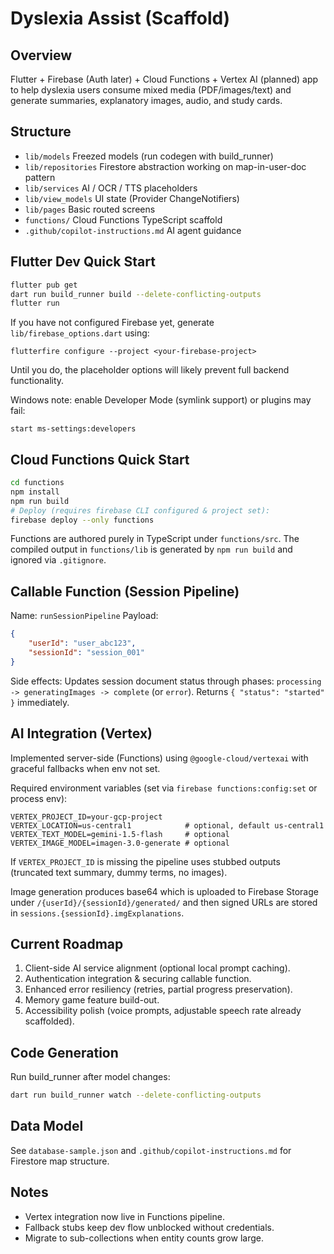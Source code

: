 # Dyslexia Assist (Scaffold)

## Overview
Flutter + Firebase (Auth later) + Cloud Functions + Vertex AI (planned) app to help dyslexia users consume mixed media (PDF/images/text) and generate summaries, explanatory images, audio, and study cards.

## Structure
- `lib/models` Freezed models (run codegen with build_runner)
- `lib/repositories` Firestore abstraction working on map-in-user-doc pattern
- `lib/services` AI / OCR / TTS placeholders
- `lib/view_models` UI state (Provider ChangeNotifiers)
- `lib/pages` Basic routed screens
- `functions/` Cloud Functions TypeScript scaffold
- `.github/copilot-instructions.md` AI agent guidance

## Flutter Dev Quick Start
```bash
flutter pub get
dart run build_runner build --delete-conflicting-outputs
flutter run
```

If you have not configured Firebase yet, generate `lib/firebase_options.dart` using:
```
flutterfire configure --project <your-firebase-project>
```
Until you do, the placeholder options will likely prevent full backend functionality.

Windows note: enable Developer Mode (symlink support) or plugins may fail:
```
start ms-settings:developers
```

## Cloud Functions Quick Start
```bash
cd functions
npm install
npm run build
# Deploy (requires firebase CLI configured & project set):
firebase deploy --only functions
```

Functions are authored purely in TypeScript under `functions/src`. The compiled output in `functions/lib` is generated by `npm run build` and ignored via `.gitignore`.

## Callable Function (Session Pipeline)
Name: `runSessionPipeline`
Payload:
```json
{
	"userId": "user_abc123",
	"sessionId": "session_001"
}
```
Side effects: Updates session document status through phases: `processing -> generatingImages -> complete` (or `error`).
Returns `{ "status": "started" }` immediately.

## AI Integration (Vertex)
Implemented server-side (Functions) using `@google-cloud/vertexai` with graceful fallbacks when env not set.

Required environment variables (set via `firebase functions:config:set` or process env):
```
VERTEX_PROJECT_ID=your-gcp-project
VERTEX_LOCATION=us-central1            # optional, default us-central1
VERTEX_TEXT_MODEL=gemini-1.5-flash     # optional
VERTEX_IMAGE_MODEL=imagen-3.0-generate # optional
```
If `VERTEX_PROJECT_ID` is missing the pipeline uses stubbed outputs (truncated text summary, dummy terms, no images).

Image generation produces base64 which is uploaded to Firebase Storage under `/{userId}/{sessionId}/generated/` and then signed URLs are stored in `sessions.{sessionId}.imgExplanations`.

## Current Roadmap
1. Client-side AI service alignment (optional local prompt caching).
2. Authentication integration & securing callable function.
3. Enhanced error resiliency (retries, partial progress preservation).
4. Memory game feature build-out.
5. Accessibility polish (voice prompts, adjustable speech rate already scaffolded).

## Code Generation
Run build_runner after model changes:
```bash
dart run build_runner watch --delete-conflicting-outputs
```

## Data Model
See `database-sample.json` and `.github/copilot-instructions.md` for Firestore map structure.

## Notes
- Vertex integration now live in Functions pipeline.
- Fallback stubs keep dev flow unblocked without credentials.
- Migrate to sub-collections when entity counts grow large.
